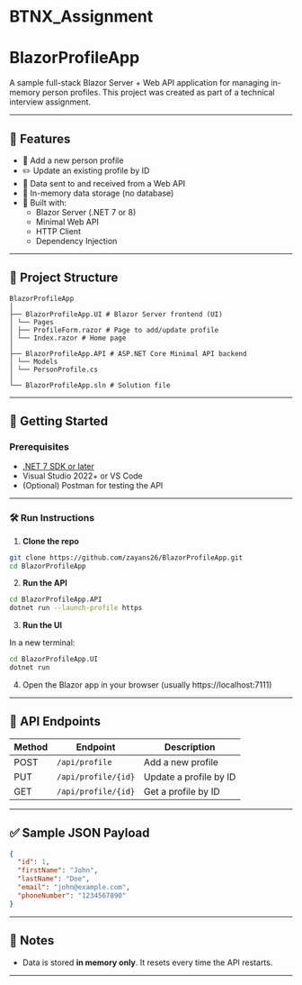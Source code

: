 # BTNX_Assignment


# BlazorProfileApp

A sample full-stack Blazor Server + Web API application for managing in-memory person profiles. This project was created as part of a technical interview assignment.

---

## 📌 Features

- 🧍 Add a new person profile
- ✏️ Update an existing profile by ID
- 📡 Data sent to and received from a Web API
- 🧠 In-memory data storage (no database)
- 🧩 Built with:
  - Blazor Server (.NET 7 or 8)
  - Minimal Web API
  - HTTP Client
  - Dependency Injection

---

## 🔧 Project Structure

```
BlazorProfileApp
│
├── BlazorProfileApp.UI # Blazor Server frontend (UI)
│ └── Pages
│ ├── ProfileForm.razor # Page to add/update profile
│ └── Index.razor # Home page
│
├── BlazorProfileApp.API # ASP.NET Core Minimal API backend
│ └── Models
│ └── PersonProfile.cs
│
└── BlazorProfileApp.sln # Solution file
```

---

## 🚀 Getting Started

### Prerequisites

- [.NET 7 SDK or later](https://dotnet.microsoft.com/download)
- Visual Studio 2022+ or VS Code
- (Optional) Postman for testing the API

---

### 🛠️ Run Instructions

1. **Clone the repo**

```bash
git clone https://github.com/zayans26/BlazorProfileApp.git
cd BlazorProfileApp
```

2. **Run the API**

```bash
cd BlazorProfileApp.API
dotnet run --launch-profile https
```

3. **Run the UI**

In a new terminal:

```bash
cd BlazorProfileApp.UI
dotnet run
```

4. Open the Blazor app in your browser (usually https://localhost:7111)

---

## 🧪 API Endpoints

| Method | Endpoint              | Description            |
|--------|-----------------------|------------------------|
| POST   | `/api/profile`        | Add a new profile      |
| PUT    | `/api/profile/{id}`   | Update a profile by ID |
| GET    | `/api/profile/{id}`   | Get a profile by ID    |

---

## ✅ Sample JSON Payload

```json
{
  "id": 1,
  "firstName": "John",
  "lastName": "Doe",
  "email": "john@example.com",
  "phoneNumber": "1234567890"
}
```

---

## 📌 Notes

- Data is stored **in memory only**. It resets every time the API restarts.
---



